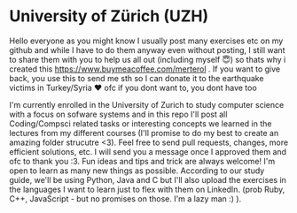 # University of Zürich (UZH)

Hello everyone as you might know I usually post many exercises etc on my github and while I have to do them anyway even without posting, I still want to share them with you to help us all out (including myself 😇) so thats why i created this https://www.buymeacoffee.com/merterol . If you want to give back, you use this to send me sth so I can donate it to the earthquake victims in Turkey/Syria ♥️ ofc if you dont want to, you dont have too


I'm currently enrolled in the University of Zurich to study computer science with a focus on sofware systems and in this repo I'll post all Coding/Compsci related tasks or interesting concepts we learned in the lectures from my different courses (I'll promise to do my best to create an amazing folder strucutre <3).
Feel free to send pull requests, changes, more efficient solutions, etc. I will send you a message once I approved them and ofc to thank you :3.
Fun ideas and tips and trick are always welcome! I'm open to learn as many new things as possible. According to our study guide, we'll be using Python, Java and C but I'll also upload the exercises in the languages I want to learn just to flex with them on LinkedIn. (prob Ruby, C++, JavaScript - but no promises on those. I'm a lazy man :) ).
